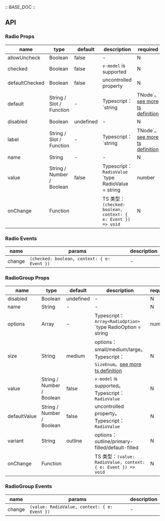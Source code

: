 :: BASE_DOC ::

## API

### Radio Props

name | type | default | description | required
-- | -- | -- | -- | --
allowUncheck | Boolean | false | \- | N
checked | Boolean | false | `v-model` is supported | N
defaultChecked | Boolean | false | uncontrolled property | N
default | String / Slot / Function | - | Typescript：`string | TNode`。[see more ts definition](https://github.com/Tencent/tdesign-vue/blob/develop/src/common.ts) | N
disabled | Boolean | undefined | \- | N
label | String / Slot / Function | - | Typescript：`string | TNode`。[see more ts definition](https://github.com/Tencent/tdesign-vue/blob/develop/src/common.ts) | N
name | String | - | \- | N
value | String / Number / Boolean | false | Typescript：`RadioValue` `type RadioValue = string | number | boolean`。[see more ts definition](https://github.com/Tencent/tdesign-vue/tree/develop/src/radio/type.ts) | N
onChange | Function |  | TS 类型：`(checked: boolean, context: { e: Event }) => void`<br/> | N

### Radio Events

name | params | description
-- | -- | --
change | `(checked: boolean, context: { e: Event })` | \-

### RadioGroup Props

name | type | default | description | required
-- | -- | -- | -- | --
disabled | Boolean | undefined | \- | N
name | String | - | \- | N
options | Array | - | Typescript：`Array<RadioOption>` `type RadioOption = string | number | RadioOptionObj` `interface RadioOptionObj { label?: string | TNode; value?: string | number; disabled?: boolean }`。[see more ts definition](https://github.com/Tencent/tdesign-vue/blob/develop/src/common.ts)。[see more ts definition](https://github.com/Tencent/tdesign-vue/tree/develop/src/radio/type.ts) | N
size | String | medium | options：small/medium/large。Typescript：`SizeEnum`。[see more ts definition](https://github.com/Tencent/tdesign-vue/blob/develop/src/common.ts) | N
value | String / Number / Boolean | false | `v-model` is supported。Typescript：`RadioValue` | N
defaultValue | String / Number / Boolean | false | uncontrolled property。Typescript：`RadioValue` | N
variant | String | outline | options：outline/primary-filled/default-filled | N
onChange | Function |  | TS 类型：`(value: RadioValue, context: { e: Event }) => void`<br/> | N

### RadioGroup Events

name | params | description
-- | -- | --
change | `(value: RadioValue, context: { e: Event })` | \-
